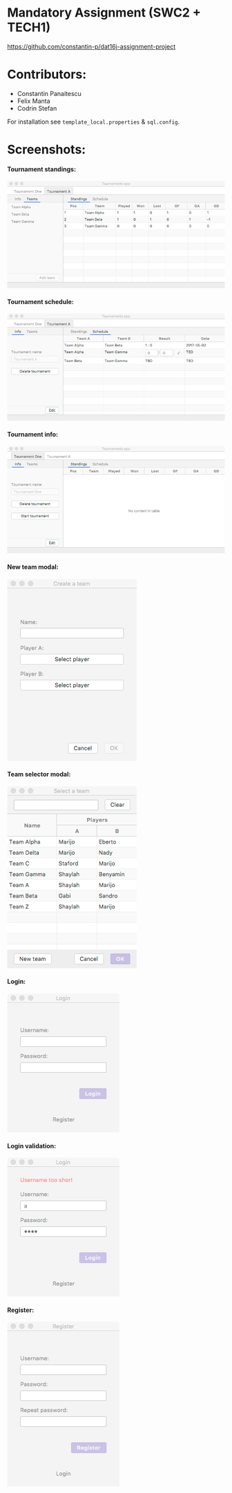 # Mandatory Assignment (SWC2 + TECH1)
https://github.com/constantin-p/dat16j-assignment-project

# Contributors:
- Constantin Panaitescu
- Felix Manta
- Codrin Stefan


For installation see `template_local.properties` & `sql.config`.

# Screenshots:

#### Tournament standings:

![Teams - Standings](/screenshots/teams-standings-view.png "Teams - Standings")


#### Tournament schedule:

![Info - Schedule](/screenshots/info-schedule-view.png "Info - Schedule")


#### Tournament info:

![Info - Standings](/screenshots/info-standings-view.png "Info - Standings")


#### New team modal:

![New team](/screenshots/team-create-view.png "New team")


#### Team selector modal:

![Team selector](/screenshots/team-selector-view.png "Team selector")


#### Login:

![Login](/screenshots/login-view.png "Login")


#### Login validation:

![Login validation](/screenshots/login-validation-view.png "Login validation")


#### Register:

![Register](/screenshots/register-view.png "Register")
